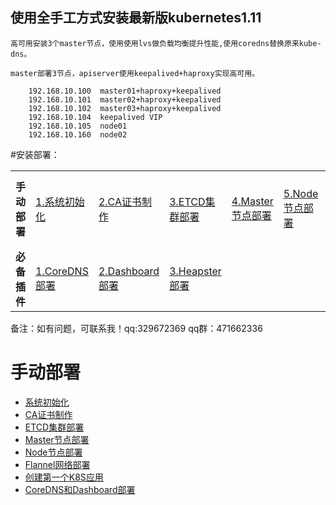 ## 使用全手工方式安装最新版kubernetes1.11

    高可用安装3个master节点，使用使用lvs做负载均衡提升性能,使用coredns替换原来kube-dns。

    master部署3节点，apiserver使用keepalived+haproxy实现高可用。

        192.168.10.100  master01+haproxy+keepalived
        192.168.10.101  master02+haproxy+keepalived
        192.168.10.102  master03+haproxy+keepalived
        192.168.10.104  keepalived VIP
        192.168.10.105  node01
        192.168.10.160  node02


 #安装部署：


<table border="0">
    <tr>
            <td><strong>手动部署</strong></td>
            <td><a href="kubernetes/1.11/doc/系统初始化.md">1.系统初始化</a></td>
            <td><a href="kubernetes/1.11/doc/CA证书制作.md">2.CA证书制作</a></td>
            <td><a href="kubernetes/1.11/doc/ETCD集群部署.md">3.ETCD集群部署</a></td>
            <td><a href="kubernetes/1.11/doc/Master节点部署.md">4.Master节点部署</a></td>
            <td><a href="kubernetes/1.11/doc/Node节点部署.md">5.Node节点部署</a></td>
            <td><a href="kubernetes/1.11/doc/flannel部署.md">6.Flannel部署</a></td>
            <td><a href="doc/app.md">7.应用创建</a></td>
    </tr>
    <tr>
            <td><strong>必备插件</strong></td>
            <td><a href="doc/CoreDNS.md">1.CoreDNS部署</a></td>
            <td><a href="doc/dashboard.md">2.Dashboard部署</a></td>
            <td><a href="doc/heapster.md">3.Heapster部署</a></td>
    </tr>
</table>

备注：如有问题，可联系我！qq:329672369  qq群：471662336

# 手动部署
- [系统初始化](kubernetes/1.11/doc/系统初始化.md)
- [CA证书制作](kubernetes/1.11/doc/CA证书制作.md)
- [ETCD集群部署](kubernetes/1.11/doc/ETCD集群部署.md)
- [Master节点部署](kubernetes/1.11/doc/Master节点部署.md)
- [Node节点部署](kubernetes/1.11/doc/Node节点部署.md)
- [Flannel网络部署](kubernetes/1.11/doc/flannel部署.md)
- [创建第一个K8S应用](kubernetes/1.11/doc/app.md)
- [CoreDNS和Dashboard部署](kubernetes/1.11/doc/CoreDNS.md)
